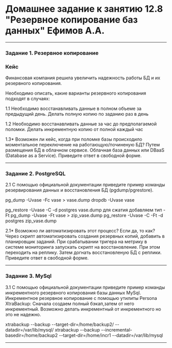 # Домашнее задание к занятию 12.8 "Резервное копирование баз данных" Ефимов А.А.
---

### Задание 1. Резервное копирование
### Кейс

Финансовая компания решила увеличить надежность работы БД и их резервного копирования.

Необходимо описать, какие варианты резервного копирования подходят в случаях:

1.1 Необходимо восстанавливать данные в полном объеме за предыдущий день. Делать полную копию по заданию раз в день

1.2 Необходимо восстанавливать данные за час до предполагаемой поломки. Делать инкрементную копию от полной каждый час

1.3* Возможен ли кейс, когда при поломке базы происходило моментальное переключение на работающую/починеную БД? Путем размещения БД в облачном сервисе. Облачная база данных или DBaaS (Database as a Service).
Приведите ответ в свободной форме.

---

### Задание 2. PostgreSQL

2.1 С помощью официальной документации приведите пример команды резервирования данных и восстановления БД (pgdump/pgrestore).

pg_dump -Uvase -Fc vase > vase.dump
dropdb -Uvase vase

pg_restore -Uvase -C -d postgres vase.dump
для сжатия добавляем тип -Ft
pg_dump -Uvase -Ft vase > zip_vase.dump
pg_restore -Uvase -C -Ft -d postgres zip_vase.dump

2.1* Возможно ли автоматизировать этот процесс? Если да, то как? Через скрипт автоматизировать создания резервных копий, добавить в планировщик заданий. При срабатывании тригера на метрику в системе мониторинга запускать скрипт на восстановление. При этом переходить на реплику. Затем догнать восстановленую БД с реплики.
Приведите ответ в свободной форме.

---

### Задание 3. MySql

3.1 С помощью официальной документации приведите пример команды инкрементного резервного копирования базы данных MySql.
Инкрементное резервное копирование с помощью утилиты Persona XtraBackup:
Cначала создаем полный бэкап,затем от него инкрементный. Возможно делать инкрементный от инкрементного но это не надежно.

xtrabackup --backup --target-dir=/home/backup2/ --datadir=/var/lib/mysql/
xtrabackup --backup --incremental-basedir=/home/backup2 --target-dir=/home/incr1 --datadir=/var/lib/mysql

---
